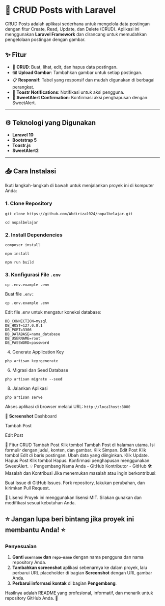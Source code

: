 # 🚀 CRUD Posts with Laravel

CRUD Posts adalah aplikasi sederhana untuk mengelola data postingan dengan fitur Create, Read, Update, dan Delete (CRUD). Aplikasi ini menggunakan **Laravel Framework** dan dirancang untuk memudahkan pengelolaan postingan dengan gambar.

## ✨ Fitur
- 🔄 **CRUD**: Buat, lihat, edit, dan hapus data postingan.
- 🖼️ **Upload Gambar**: Tambahkan gambar untuk setiap postingan.
- 📋 **Responsif**: Tabel yang responsif dan mudah digunakan di berbagai perangkat.
- 🎉 **Toastr Notifications**: Notifikasi untuk aksi pengguna.
- 🍭 **SweetAlert Confirmation**: Konfirmasi aksi penghapusan dengan SweetAlert.

---

## ⚙️ Teknologi yang Digunakan
- **Laravel 10**
- **Bootstrap 5**
- **Toastr.js**
- **SweetAlert2**

---

## 📥 Cara Instalasi

Ikuti langkah-langkah di bawah untuk menjalankan proyek ini di komputer Anda:

### 1. Clone Repository
```
git clone https://github.com/Abdirizal024/nopalbelajar.git
```
```
cd nopalbelajar
```
### 2. Install Dependencies
```
composer install
```
```
npm install
```
```
npm run build
```
### 3. Konfigurasi File ```.env```
```
cp .env.example .env
```
Buat file ```.env:```
```
cp .env.example .env
```
Edit file .env untuk mengatur koneksi database:
```
DB_CONNECTION=mysql
DB_HOST=127.0.0.1
DB_PORT=3306
DB_DATABASE=nama_database
DB_USERNAME=root
DB_PASSWORD=password
```
4. Generate Application Key
```
php artisan key:generate
```
6. Migrasi dan Seed Database
```
php artisan migrate --seed
```
8. Jalankan Aplikasi
```
php artisan serve
```
Akses aplikasi di browser melalui URL: ```http://localhost:8000```

📸 **Screenshot**
Dashboard

Tambah Post

Edit Post

🚦 Fitur CRUD
Tambah Post
Klik tombol Tambah Post di halaman utama.
Isi formulir dengan judul, konten, dan gambar.
Klik Simpan.
Edit Post
Klik tombol Edit di baris postingan.
Ubah data yang diinginkan.
Klik Update.
Hapus Post
Klik tombol Hapus.
Konfirmasi penghapusan menggunakan SweetAlert.
💡 Pengembang
Nama Anda - GitHub
Kontributor - GitHub
🛠️ Masalah dan Kontribusi
Jika menemukan masalah atau ingin berkontribusi:

Buat Issue di GitHub Issues.
Fork repository, lakukan perubahan, dan kirimkan Pull Request.

📝 Lisensi
Proyek ini menggunakan lisensi MIT. Silakan gunakan dan modifikasi sesuai kebutuhan Anda.

⭐ Jangan lupa beri bintang jika proyek ini membantu Anda! ⭐
---

### **Penyesuaian**

1. **Ganti `username` dan `repo-name`** dengan nama pengguna dan nama repository Anda.
2. **Tambahkan screenshot** aplikasi sebenarnya ke dalam proyek, lalu perbarui URL placeholder di bagian **Screenshot** dengan URL gambar Anda.
3. **Perbarui informasi kontak** di bagian **Pengembang**.

Hasilnya adalah README yang profesional, informatif, dan menarik untuk repository GitHub Anda. 🎉
